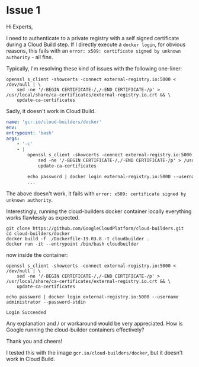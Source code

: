 # Issue 1

Hi Experts,

I need to authenticate to a private registry with a self signed certificate during a Cloud Build step. If I directly execute a `docker login`, for obvious reasons, this fails with an `error: x509: certificate signed by unknown authority` - all fine.

Typically, I'm resolving these kind of issues with the following one-liner:

```shell
openssl s_client -showcerts -connect external-registry.io:5000 < /dev/null | \
    sed -ne '/-BEGIN CERTIFICATE-/,/-END CERTIFICATE-/p' > /usr/local/share/ca-certificates/external-registry.io.crt && \
    update-ca-certificates
```

Sadly, it doesn't work in Cloud Build.

```yaml
name: 'gcr.io/cloud-builders/docker'
env:
entrypoint: 'bash'
args:
    - '-c'
    - |
        openssl s_client -showcerts -connect external-registry.io:5000 < /dev/null | \
            sed -ne '/-BEGIN CERTIFICATE-/,/-END CERTIFICATE-/p' > /usr/local/share/ca-certificates/external-registry.io.crt && \
            update-ca-certificates

        echo password | docker login external-registry.io:5000 --username administrator --password-stdin
        ...
```

The above doesn't work, it fails with `error: x509: certificate signed by unknown authority`.

Interestingly, running the cloud-builders docker container locally everything works flawlessly as expected.

```shell
git clone https://github.com/GoogleCloudPlatform/cloud-builders.git
cd cloud-builders/docker
docker build -f ./Dockerfile-19.03.8 -t cloudbuilder .
docker run -it --entrypoint /bin/bash cloudbuilder
```

now inside the container:

```shell
openssl s_client -showcerts -connect external-registry.io:5000 < /dev/null | \
    sed -ne '/-BEGIN CERTIFICATE-/,/-END CERTIFICATE-/p' > /usr/local/share/ca-certificates/external-registry.io.crt && \
    update-ca-certificates

echo password | docker login external-registry.io:5000 --username administrator --password-stdin

Login Succeeded
```

Any explanation and / or workaround would be very appreciated. How is Google running the cloud-builder containers effectively?

Thank you and cheers!



I tested this with the image `gcr.io/cloud-builders/docker`, but it doesn't work in Cloud Build.